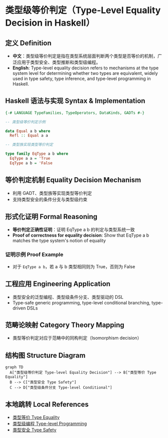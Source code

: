 # 类型级等价判定（Type-Level Equality Decision in Haskell）

## 定义 Definition

- **中文**：类型级等价判定是指在类型系统层面判断两个类型是否等价的机制，广泛应用于类型安全、类型推断和类型级编程。
- **English**: Type-level equality decision refers to mechanisms at the type system level for determining whether two types are equivalent, widely used in type safety, type inference, and type-level programming in Haskell.

## Haskell 语法与实现 Syntax & Implementation

```haskell
{-# LANGUAGE TypeFamilies, TypeOperators, DataKinds, GADTs #-}

-- 类型级等价判定示例

data Equal a b where
  Refl :: Equal a a

-- 类型族实现类型等价判定

type family EqType a b where
  EqType a a = 'True
  EqType a b = 'False
```

## 等价判定机制 Equality Decision Mechanism

- 利用 GADT、类型族等实现类型等价判定
- 支持类型安全的条件分支与类型级约束

## 形式化证明 Formal Reasoning

- **等价判定正确性证明**：证明 EqType a b 的判定与类型系统一致
- **Proof of correctness for equality decision**: Show that EqType a b matches the type system's notion of equality

### 证明示例 Proof Example

- 对于 `EqType a b`，若 a 与 b 类型相同则为 True，否则为 False

## 工程应用 Engineering Application

- 类型安全的泛型编程、类型级条件分支、类型驱动的 DSL
- Type-safe generic programming, type-level conditional branching, type-driven DSLs

## 范畴论映射 Category Theory Mapping

- 类型等价判定对应于范畴中的同构判定（Isomorphism decision）

## 结构图 Structure Diagram

```mermaid
graph TD
  A["类型级等价判定 Type-level Equality Decision"] --> B["类型等价 Type Equality"]
  B --> C["类型安全 Type Safety"]
  C --> D["类型级条件分支 Type-level Conditional"]
```

## 本地跳转 Local References

- [类型等价 Type Equality](../13-Type-Equality/01-Type-Equality-in-Haskell.md)
- [类型级编程 Type-level Programming](../12-Type-Level-Programming/01-Type-Level-Programming-in-Haskell.md)
- [类型安全 Type Safety](../14-Type-Safety/01-Type-Safety-in-Haskell.md)
